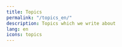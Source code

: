 ```yaml
---
title: Topics
permalink: "/topics_en/"
description: Topics which we write about
lang: en
icons: topics
---
```


